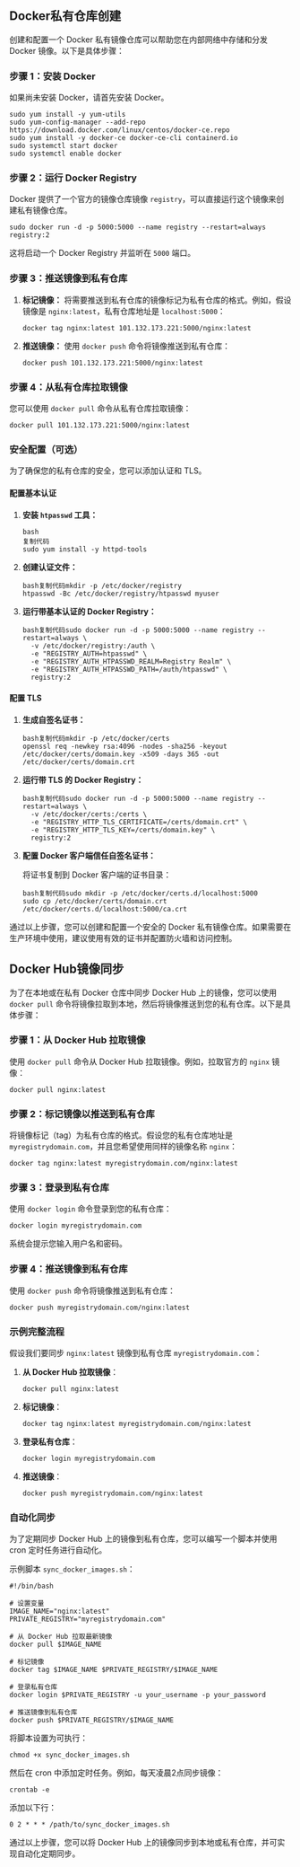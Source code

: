 

## Docker私有仓库创建

创建和配置一个 Docker 私有镜像仓库可以帮助您在内部网络中存储和分发 Docker 镜像。以下是具体步骤：

### 步骤 1：安装 Docker

如果尚未安装 Docker，请首先安装 Docker。

```
sudo yum install -y yum-utils
sudo yum-config-manager --add-repo https://download.docker.com/linux/centos/docker-ce.repo
sudo yum install -y docker-ce docker-ce-cli containerd.io
sudo systemctl start docker
sudo systemctl enable docker
```

### 步骤 2：运行 Docker Registry

Docker 提供了一个官方的镜像仓库镜像 `registry`，可以直接运行这个镜像来创建私有镜像仓库。

```
sudo docker run -d -p 5000:5000 --name registry --restart=always registry:2
```

这将启动一个 Docker Registry 并监听在 `5000` 端口。

### 步骤 3：推送镜像到私有仓库

1. **标记镜像：** 将需要推送到私有仓库的镜像标记为私有仓库的格式。例如，假设镜像是 `nginx:latest`，私有仓库地址是 `localhost:5000`：

   ```
   docker tag nginx:latest 101.132.173.221:5000/nginx:latest
   ```
   
2. **推送镜像：** 使用 `docker push` 命令将镜像推送到私有仓库：

   ```
   docker push 101.132.173.221:5000/nginx:latest
   ```

### 步骤 4：从私有仓库拉取镜像

您可以使用 `docker pull` 命令从私有仓库拉取镜像：

```
docker pull 101.132.173.221:5000/nginx:latest
```

### 安全配置（可选）

为了确保您的私有仓库的安全，您可以添加认证和 TLS。

#### 配置基本认证

1. **安装 `htpasswd` 工具：**

   ```
   bash
   复制代码
   sudo yum install -y httpd-tools
   ```

2. **创建认证文件：**

   ```
   bash复制代码mkdir -p /etc/docker/registry
   htpasswd -Bc /etc/docker/registry/htpasswd myuser
   ```

3. **运行带基本认证的 Docker Registry：**

   ```
   bash复制代码sudo docker run -d -p 5000:5000 --name registry --restart=always \
     -v /etc/docker/registry:/auth \
     -e "REGISTRY_AUTH=htpasswd" \
     -e "REGISTRY_AUTH_HTPASSWD_REALM=Registry Realm" \
     -e "REGISTRY_AUTH_HTPASSWD_PATH=/auth/htpasswd" \
     registry:2
   ```

#### 配置 TLS

1. **生成自签名证书：**

   ```
   bash复制代码mkdir -p /etc/docker/certs
   openssl req -newkey rsa:4096 -nodes -sha256 -keyout /etc/docker/certs/domain.key -x509 -days 365 -out /etc/docker/certs/domain.crt
   ```

2. **运行带 TLS 的 Docker Registry：**

   ```
   bash复制代码sudo docker run -d -p 5000:5000 --name registry --restart=always \
     -v /etc/docker/certs:/certs \
     -e "REGISTRY_HTTP_TLS_CERTIFICATE=/certs/domain.crt" \
     -e "REGISTRY_HTTP_TLS_KEY=/certs/domain.key" \
     registry:2
   ```

3. **配置 Docker 客户端信任自签名证书：**

   将证书复制到 Docker 客户端的证书目录：

   ```
   bash复制代码sudo mkdir -p /etc/docker/certs.d/localhost:5000
   sudo cp /etc/docker/certs/domain.crt /etc/docker/certs.d/localhost:5000/ca.crt
   ```

通过以上步骤，您可以创建和配置一个安全的 Docker 私有镜像仓库。如果需要在生产环境中使用，建议使用有效的证书并配置防火墙和访问控制。

## Docker Hub镜像同步

为了在本地或在私有 Docker 仓库中同步 Docker Hub 上的镜像，您可以使用 `docker pull` 命令将镜像拉取到本地，然后将镜像推送到您的私有仓库。以下是具体步骤：

### 步骤 1：从 Docker Hub 拉取镜像

使用 `docker pull` 命令从 Docker Hub 拉取镜像。例如，拉取官方的 `nginx` 镜像：

```
docker pull nginx:latest
```

### 步骤 2：标记镜像以推送到私有仓库

将镜像标记（tag）为私有仓库的格式。假设您的私有仓库地址是 `myregistrydomain.com`，并且您希望使用同样的镜像名称 `nginx`：

```
docker tag nginx:latest myregistrydomain.com/nginx:latest
```

### 步骤 3：登录到私有仓库

使用 `docker login` 命令登录到您的私有仓库：

```
docker login myregistrydomain.com
```

系统会提示您输入用户名和密码。

### 步骤 4：推送镜像到私有仓库

使用 `docker push` 命令将镜像推送到私有仓库：

```
docker push myregistrydomain.com/nginx:latest
```

### 示例完整流程

假设我们要同步 `nginx:latest` 镜像到私有仓库 `myregistrydomain.com`：

1. **从 Docker Hub 拉取镜像**：

   ```
   docker pull nginx:latest
   ```

2. **标记镜像**：

   ```
   docker tag nginx:latest myregistrydomain.com/nginx:latest
   ```

3. **登录私有仓库**：

   ```
   docker login myregistrydomain.com
   ```

4. **推送镜像**：

   ```
   docker push myregistrydomain.com/nginx:latest
   ```

### 自动化同步

为了定期同步 Docker Hub 上的镜像到私有仓库，您可以编写一个脚本并使用 cron 定时任务进行自动化。

示例脚本 `sync_docker_images.sh`：

```
#!/bin/bash

# 设置变量
IMAGE_NAME="nginx:latest"
PRIVATE_REGISTRY="myregistrydomain.com"

# 从 Docker Hub 拉取最新镜像
docker pull $IMAGE_NAME

# 标记镜像
docker tag $IMAGE_NAME $PRIVATE_REGISTRY/$IMAGE_NAME

# 登录私有仓库
docker login $PRIVATE_REGISTRY -u your_username -p your_password

# 推送镜像到私有仓库
docker push $PRIVATE_REGISTRY/$IMAGE_NAME
```

将脚本设置为可执行：

```
chmod +x sync_docker_images.sh
```

然后在 cron 中添加定时任务。例如，每天凌晨2点同步镜像：

```
crontab -e
```

添加以下行：

```
0 2 * * * /path/to/sync_docker_images.sh
```

通过以上步骤，您可以将 Docker Hub 上的镜像同步到本地或私有仓库，并可实现自动化定期同步。